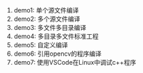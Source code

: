 1. demo1: 单个源文件编译
2. demo2: 多个源文件编译
3. demo3: 多文件多目录编译
4. demo4: 多目录多文件标准工程
5. demo5: 自定义编译
6. demo6: 引用opencv的程序编译
7. demo7: 使用VSCode在Linux中调试c++程序
